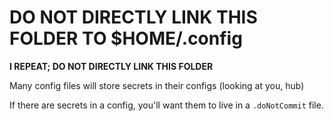 # DO NOT DIRECTLY LINK THIS FOLDER TO $HOME/.config

**I REPEAT; DO NOT DIRECTLY LINK THIS FOLDER**

Many config files will store secrets in their configs (looking at you, hub)

If there are secrets in a config, you'll want them to live in a `.doNotCommit` file.
